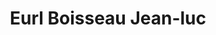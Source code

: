 ---
title: "Eurl Boisseau Jean-luc"
url: /saint-jean-de-braye/eurl-boisseau-jean-luc/
shop: Autowerkstatt
---